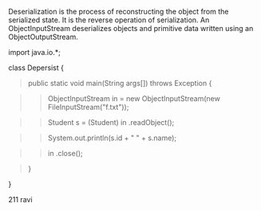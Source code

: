 Deserialization is the process of reconstructing the object from the
serialized state. It is the reverse operation of serialization. An
ObjectInputStream deserializes objects and primitive data written using
an ObjectOutputStream.

import java.io.\*;

class Depersist {

> public static void main(String args\[\]) throws Exception {

> > ObjectInputStream in = new ObjectInputStream(new
> > FileInputStream(\"f.txt\"));

> > Student s = (Student) in .readObject();

> > System.out.println(s.id + \" \" + s.name);

> > in .close();

> }

}

211 ravi